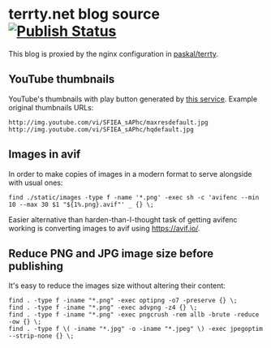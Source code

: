# terrty.net blog source [![Publish Status](https://github.com/paskal/blog/workflows/publish/badge.svg)](https://github.com/paskal/blog/actions/workflows/ci-publish.yml)

This blog is proxied by the nginx configuration in [paskal/terrty](https://github.com/paskal/terrty).

## YouTube thumbnails

YouTube's thumbnails with play button generated by [this service](https://addplaybuttontoimage.way4info.net). Example original thumbnails URLs:

    http://img.youtube.com/vi/SFIEA_sAPhc/maxresdefault.jpg
    http://img.youtube.com/vi/SFIEA_sAPhc/hqdefault.jpg

## Images in avif

In order to make copies of images in a modern format to serve alongside with usual ones:

    find ./static/images -type f -name '*.png' -exec sh -c 'avifenc --min 10 --max 30 $1 "${1%.png}.avif"' _ {} \;

Easier alternative than harden-than-I-thought task of getting avifenc working is converting images to avif using https://avif.io/.

## Reduce PNG and JPG image size before publishing

It's easy to reduce the images size without altering their content:

    find . -type f -iname "*.png" -exec optipng -o7 -preserve {} \;
    find . -type f -iname "*.png" -exec advpng -z4 {} \;
    find . -type f -iname "*.png" -exec pngcrush -rem allb -brute -reduce -ow {} \;
    find . -type f \( -iname "*.jpg" -o -iname "*.jpeg" \) -exec jpegoptim --strip-none {} \;
